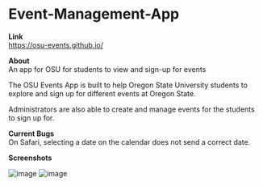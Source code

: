 # Event-Management-App
**Link**<br>
https://osu-events.github.io/

**About**<br>
An app for OSU for students to view and sign-up for events

The OSU Events App is built to help Oregon State University students to explore and sign up for different events at Oregon State.

Administrators are also able to create and manage events for the students to sign up for. 

**Current Bugs**<br>
On Safari, selecting a date on the calendar does not send a correct date.

**Screenshots**

![image](https://user-images.githubusercontent.com/43553685/118301192-a7033a00-b497-11eb-8f29-3073211baf92.png)
![image](https://user-images.githubusercontent.com/43553685/118301392-d74ad880-b497-11eb-9b58-4a3908ee1169.png)

